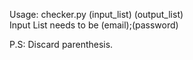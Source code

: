 Usage: checker.py (input_list) (output_list)<br>
Input List needs to be (email);(password)

P.S: Discard parenthesis.

